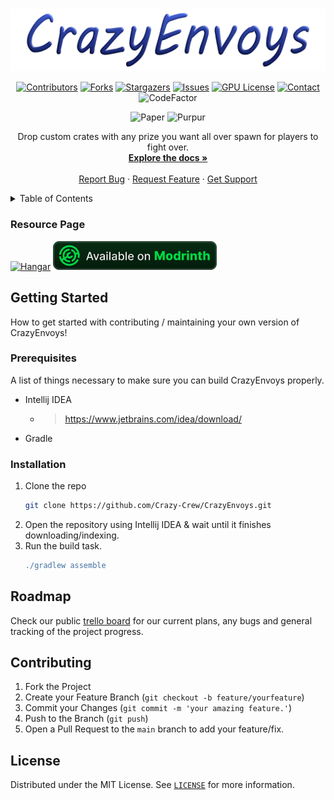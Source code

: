 <br />

<div align="center">

[![CrazyEnvoys](https://raw.githubusercontent.com/RyderBelserion/Assets/main/crazycrew/webp/CrazyEnvoysBanner.webp)](https://modrinth.com/plugin/crazyenvoys)

[![Contributors][contributors-shield]][contributors-url]
[![Forks][forks-shield]][forks-url]
[![Stargazers][stars-shield]][stars-url]
[![Issues][issues-shield]][issues-url]
[![GPU License][license-shield]][license-url]
[![Contact][discord-shield]][discord-url]
![CodeFactor][codefactor-shield]

![Paper](https://cdn.jsdelivr.net/gh/intergrav/devins-badges/assets/compact/supported/paper_vector.svg)
![Purpur](https://cdn.jsdelivr.net/gh/intergrav/devins-badges/assets/compact/supported/purpur_vector.svg)

  <p align="center">
    Drop custom crates with any prize you want all over spawn for players to fight over.
    <br />
    <a href="https://docs.crazycrew.us/docs/category/crazyenvoys"><strong>Explore the docs »</strong></a>
    <br />
    <br />
    <a href="https://github.com/Crazy-Crew/CrazyEnvoys/issues/new?assignees=ryderbelserion&labels=bug&projects=&template=bugs.yml&title=%5BBug+Report%5D%3A+">Report Bug</a>
    ·
    <a href="https://github.com/Crazy-Crew/CrazyEnvoys/discussions/new?category=features">Request Feature</a>
    ·
    <a href="https://discord.gg/badbones-s-live-chat-182615261403283459">Get Support</a>
  </p>
</div>

<!-- TABLE OF CONTENTS -->
<details>
  <summary>Table of Contents</summary>
  <ol>
    <li>
      <a href="#getting-started">Getting Started</a>
      <ul>
        <li><a href="#prerequisites">Prerequisites</a></li>
        <li><a href="#installation">Installation</a></li>
      </ul>
    </li>
    <li><a href="#roadmap">Roadmap</a></li>
    <li><a href="#contributing">Contributing</a></li>
    <li><a href="#license">License</a></li>
    <li><a href="#contact">Contact</a></li>
  </ol>
</details>

### Resource Page
[![Hangar](https://raw.githubusercontent.com/intergrav/devins-badges/v3/assets/compact/available/hangar_46h.png)](https://hangar.papermc.io/CrazyCrew/CrazyEnvoys)
[![Modrinth](https://raw.githubusercontent.com/intergrav/devins-badges/v3/assets/compact/available/modrinth_46h.png)](https://modrinth.com/user/plugin/crazyenvoys)

## Getting Started
How to get started with contributing / maintaining your own version of CrazyEnvoys!

### Prerequisites
A list of things necessary to make sure you can build CrazyEnvoys properly.
* Intellij IDEA
    * > https://www.jetbrains.com/idea/download/
* Gradle

### Installation
1. Clone the repo
   ```sh
   git clone https://github.com/Crazy-Crew/CrazyEnvoys.git
   ```
2. Open the repository using Intellij IDEA & wait until it finishes downloading/indexing.
3. Run the build task.
   ```gradle
   ./gradlew assemble
   ```

## Roadmap
Check our public [trello board](https://trello.com/b/BGDNUdaj) for our current plans, any bugs and general tracking of the project progress.

## Contributing
1. Fork the Project
2. Create your Feature Branch (`git checkout -b feature/yourfeature`)
3. Commit your Changes (`git commit -m 'your amazing feature.'`)
4. Push to the Branch (`git push`)
5. Open a Pull Request to the `main` branch to add your feature/fix.

## License
Distributed under the MIT License. See [`LICENSE`](/LICENSE) for more information.

[discord-shield]: https://img.shields.io/discord/182615261403283459.svg?style=flat&logo=appveyor
[discord-url]: https://discord.gg/badbones-s-live-chat-182615261403283459

[contributors-shield]: https://img.shields.io/github/contributors/Crazy-Crew/CrazyEnvoys.svg?style=flat&logo=appveyor
[contributors-url]: https://github.com/Crazy-Crew/CrazyEnvoys/graphs/contributors
[forks-shield]: https://img.shields.io/github/forks/Crazy-Crew/CrazyEnvoys.svg?style=flat&logo=appveyor
[forks-url]: https://github.com/Crazy-Crew/CrazyEnvoys/network/members
[stars-shield]: https://img.shields.io/github/stars/Crazy-Crew/CrazyEnvoys.svg?style=flat&logo=appveyor
[stars-url]: https://github.com/Crazy-Crew/CrazyEnvoys/stargazers
[issues-shield]: https://img.shields.io/github/issues/Crazy-Crew/CrazyEnvoys.svg?style=flat&logo=appveyor
[issues-url]: https://github.com/Crazy-Crew/CrazyEnvoys/issues
[license-shield]: https://img.shields.io/github/license/Crazy-Crew/CrazyEnvoys.svg?style=flat&logo=appveyor
[license-url]: https://github.com/Crazy-Crew/CrazyEnvoys/blob/master/LICENSE

[codefactor-shield]: https://img.shields.io/codefactor/grade/github/crazy-crew/CrazyEnvoys/main?style=flat&logo=appveyor
